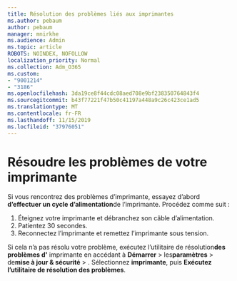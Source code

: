 ```yaml
---
title: Résolution des problèmes liés aux imprimantes
ms.author: pebaum
author: pebaum
manager: mnirkhe
ms.audience: Admin
ms.topic: article
ROBOTS: NOINDEX, NOFOLLOW
localization_priority: Normal
ms.collection: Adm_O365
ms.custom:
- "9001214"
- "3186"
ms.openlocfilehash: 3da19ce8f44cdc08aed708e9bf238350764843f4
ms.sourcegitcommit: b43f77221f47b50c41197a448a9c26c423ce1ad5
ms.translationtype: MT
ms.contentlocale: fr-FR
ms.lasthandoff: 11/15/2019
ms.locfileid: "37976051"
---
```

# <a name="troubleshoot-your-printer"></a>Résoudre les problèmes de votre imprimante

Si vous rencontrez des problèmes d’imprimante, essayez d’abord **d’effectuer un cycle d’alimentation**de l’imprimante. Procédez comme suit :

1. Éteignez votre imprimante et débranchez son câble d’alimentation.
2. Patientez 30 secondes.
3. Reconnectez l’imprimante et remettez l’imprimante sous tension.

Si cela n’a pas résolu votre problème, exécutez l’utilitaire de résolution**des problèmes d'** imprimante en accédant à **Démarrer** > les**paramètres** > de**mise à jour & sécurité** > . Sélectionnez **imprimante**, puis **Exécutez l’utilitaire de résolution des problèmes**.